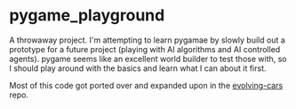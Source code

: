 # pygame_playground

A throwaway project. I'm attempting to learn pygamae by slowly build out a prototype for a future project (playing with AI algorithms and AI controlled agents). pygame seems like an excellent world builder to test those with, so I should play around with the basics and learn what I can about it first.

Most of this code got ported over and expanded upon in the [evolving-cars](https://github.com/hlfshell/evolving-cars) repo.
